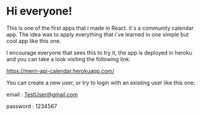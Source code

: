 # Hi everyone! 

This is one of the first apps that i made in React. it´s a community calendar app. The idea was to apply everything that i´ve learned in one simple but cool app like this one.

I encourage everyone that sees this to try it, the app is deployed in heroku and you can take a look visiting the following link: 

https://mern-api-calendar.herokuapp.com/

You can create a new user, or try to login with an existing user like this one: 

email : TestUser@gmail.com

password : 1234567
